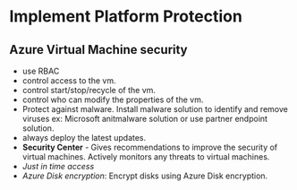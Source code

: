 # Implement Platform Protection



## Azure Virtual Machine security
- use RBAC
- control access to the vm.
- control start/stop/recycle of the vm.
- control who can modify the properties of the vm.
- Protect against malware. Install malware solution to identify and remove viruses ex: Microsoft anitmalware solution or use partner endpoint solution.
- always deploy the latest updates.
- **Security Center** - Gives recommendations to improve the security of virtual machines. Actively monitors any threats to virtual machines.
- *Just in time access*
- _Azure Disk encryption_: Encrypt disks using Azure Disk encryption.



